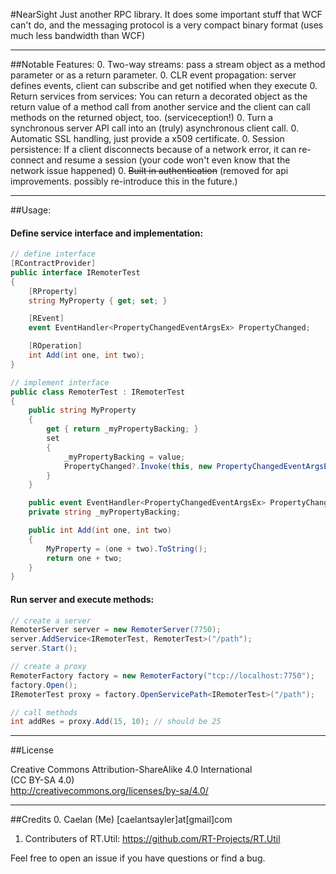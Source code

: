 #NearSight
Just another RPC library. It does some important stuff that WCF can't do, and the messaging protocol is a very compact binary format (uses much less bandwidth than WCF)
___________________

##Notable Features:
0. Two-way streams: pass a stream object as a method parameter or as a return parameter.
0. CLR event propagation: server defines events, client can subscribe and get notified when they execute
0. Return services from services: You can return a decorated object as the return value of a method call from another service and the client can call methods on the returned object, too. (serviceception!)
0. Turn a synchronous server API call into an (truly) asynchronous client call.
0. Automatic SSL handling, just provide a x509 certificate.
0. Session persistence: If a client disconnects because of a network error, it can re-connect and resume a session (your code won't even know that the network issue happened)
0. <del>Built in authentication</del> (removed for api improvements. possibly re-introduce this in the future.)

______________

##Usage:

#### Define service interface and implementation:
```csharp
// define interface
[RContractProvider]
public interface IRemoterTest
{
    [RProperty]
    string MyProperty { get; set; }

    [REvent]
    event EventHandler<PropertyChangedEventArgsEx> PropertyChanged;

    [ROperation]
    int Add(int one, int two);
}

// implement interface
public class RemoterTest : IRemoterTest
{
    public string MyProperty
    {
        get { return _myPropertyBacking; }
        set
        {
            _myPropertyBacking = value;
            PropertyChanged?.Invoke(this, new PropertyChangedEventArgsEx(nameof(MyProperty), value));
        }
    }

    public event EventHandler<PropertyChangedEventArgsEx> PropertyChanged;
    private string _myPropertyBacking;

    public int Add(int one, int two)
    {
        MyProperty = (one + two).ToString();
        return one + two;
    }
}
```

#### Run server and execute methods:
```csharp
// create a server
RemoterServer server = new RemoterServer(7750);
server.AddService<IRemoterTest, RemoterTest>("/path");
server.Start();

// create a proxy
RemoterFactory factory = new RemoterFactory("tcp://localhost:7750");
factory.Open();
IRemoterTest proxy = factory.OpenServicePath<IRemoterTest>("/path");

// call methods
int addRes = proxy.Add(15, 10); // should be 25
```
_______________

##License

Creative Commons Attribution-ShareAlike 4.0 International <br/>
(CC BY-SA 4.0) <br/>
http://creativecommons.org/licenses/by-sa/4.0/

_______________

##Credits
0. Caelan (Me) [caelantsayler]at[gmail]com
1. Contributers of RT.Util: https://github.com/RT-Projects/RT.Util

Feel free to open an issue if you have questions or find a bug.

